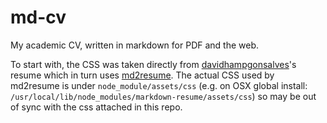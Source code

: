 # md-cv
My academic CV, written in markdown for PDF and the web.

To start with, the CSS was taken directly from [davidhampgonsalves](https://github.com/davidhampgonsalves/resume)'s resume which in turn uses [md2resume](https://github.com/there4/markdown-resume). The actual CSS used by md2resume is under `node_module/assets/css` (e.g. on OSX global install: `/usr/local/lib/node_modules/markdown-resume/assets/css`) so may be out of sync with the css attached in this repo.
